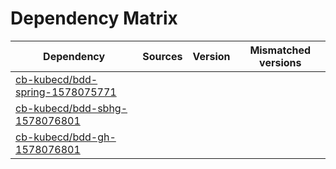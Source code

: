 # Dependency Matrix

Dependency | Sources | Version | Mismatched versions
---------- | ------- | ------- | -------------------
[cb-kubecd/bdd-spring-1578075771](https://github.com/cb-kubecd/bdd-spring-1578075771.git) |  | []() | 
[cb-kubecd/bdd-sbhg-1578076801](https://github.com/cb-kubecd/bdd-sbhg-1578076801.git) |  | []() | 
[cb-kubecd/bdd-gh-1578076801](https://github.com/cb-kubecd/bdd-gh-1578076801.git) |  | []() | 
